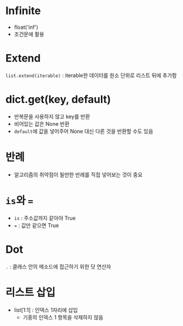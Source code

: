 # Infinite

- float('inf')
- 조건문에 활용



# Extend

`list.extend(iterable)` : iterable한 데이터를 원소 단위로 리스트 뒤에 추가함



# dict.get(key, default)

- 반복문을 사용하지 않고 key를 반환
- 비어있는 값은 None 반환
- `default`에 값을 넣어주어 None 대신 다른 것을 반환할 수도 있음



# 반례

- 알고리즘의 취약점이 될만한 반례를 직접 넣어보는 것이 중요



# `is`와 `=`

- `is` : 주소값까지 같아야 True
- `=` : 값만 같으면 True



# Dot

`.` : 클래스 안의 메소드에 접근하기 위한 닷 연산자



# 리스트 삽입

- list[1:1] : 인덱스 1자리에 삽입
  - 기종의 인덱스 1 항목을 삭제하지 않음 